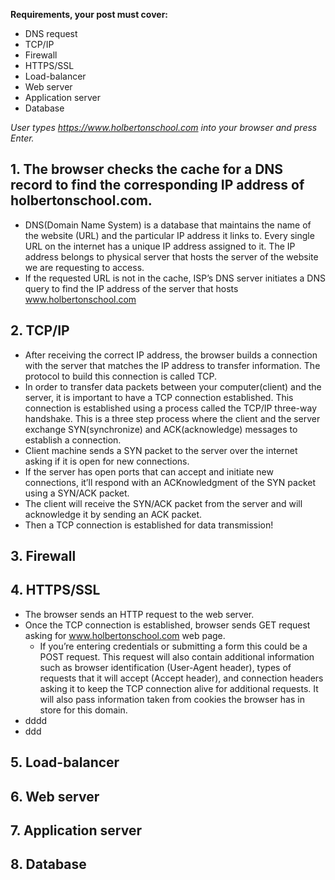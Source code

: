 **Requirements, your post must cover:**
  * DNS request
  * TCP/IP
  * Firewall
  * HTTPS/SSL
  * Load-balancer
  * Web server
  * Application server
  * Database
								
*User types https://www.holbertonschool.com into your browser and press Enter.*

## 1. The browser checks the cache for a DNS record to find the corresponding IP address of holbertonschool.com.

  * DNS(Domain Name System) is a database that maintains the name of the website (URL) and the particular IP address it links to. Every single URL on the internet has a unique IP address assigned to it. The IP address belongs to physical server that hosts the server of the website we are requesting to access. 
  * If the requested URL is not in the cache, ISP’s DNS server initiates a DNS query to find the IP address of the server that hosts www.holbertonschool.com

##	2. TCP/IP

  * After receiving the correct IP address, the browser builds a connection with the server that matches the IP address to transfer information. The protocol to build this connection is called TCP.
  * In order to transfer data packets between your computer(client) and the server, it is important to have a TCP connection established. This connection is established using a process called the TCP/IP three-way handshake. This is a three step process where the client and the server exchange SYN(synchronize) and ACK(acknowledge) messages to establish a connection.
  * Client machine sends a SYN packet to the server over the internet asking if it is open for new connections.
  * If the server has open ports that can accept and initiate new connections, it’ll respond with an ACKnowledgment of the SYN packet using a SYN/ACK packet.
  * The client will receive the SYN/ACK packet from the server and will acknowledge it by sending an ACK packet.
  * Then a TCP connection is established for data transmission!

##	3. Firewall

##	4. HTTPS/SSL

  * The browser sends an HTTP request to the web server.
  * Once the TCP connection is established, browser sends GET request asking for www.holbertonschool.com web page. 
      * If you’re entering credentials or submitting a form this could be a POST request. This request will also contain additional information such as browser identification (User-Agent header), types of requests that it will accept (Accept header), and connection headers asking it to keep the TCP connection alive for additional requests. It will also pass information taken from cookies the browser has in store for this domain.
  * dddd
* ddd
	  
  
##	5. Load-balancer
##	6. Web server
##	7. Application server
##	8. Database
					   
